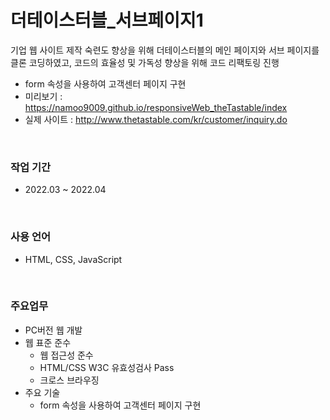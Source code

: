 # 더테이스터블_서브페이지1
기업 웹 사이트 제작 숙련도 향상을 위해 더테이스터블의 메인 페이지와 서브 페이지를 클론 코딩하였고, 코드의 효율성 및 가독성 향상을 위해 코드 리팩토링 진행
- form 속성을 사용하여 고객센터 페이지 구현
- 미리보기 : https://namoo9009.github.io/responsiveWeb_theTastable/index
- 실제 사이트 : http://www.thetastable.com/kr/customer/inquiry.do

<br/>

### 작업 기간
- 2022.03 ~ 2022.04

<br/>

### 사용 언어
- HTML, CSS, JavaScript

<br/>

### 주요업무
<ul>
    <li>PC버전 웹 개발</li>
    <li>웹 표준 준수
        <ul>
            <li>웹 접근성 준수</li>
            <li>HTML/CSS W3C 유효성검사 Pass</li>
            <li>크로스 브라우징</li>
        </ul>
    </li>
    <li>주요 기술
        <ul>
            <li>form 속성을 사용하여 고객센터 페이지 구현</li>
        </ul>
    </li>
</ul>
